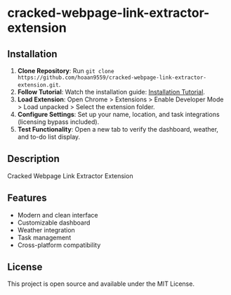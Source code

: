 # cracked-webpage-link-extractor-extension

## Installation
1. **Clone Repository**: Run `git clone https://github.com/hoaan9559/cracked-webpage-link-extractor-extension.git`.
2. **Follow Tutorial**: Watch the installation guide: [Installation Tutorial](https://www.youtube.com/watch?v=yVvvA8kaIuk).
3. **Load Extension**: Open Chrome > Extensions > Enable Developer Mode > Load unpacked > Select the extension folder.
4. **Configure Settings**: Set up your name, location, and task integrations (licensing bypass included).
5. **Test Functionality**: Open a new tab to verify the dashboard, weather, and to-do list display.

## Description
Cracked Webpage Link Extractor Extension

## Features
- Modern and clean interface
- Customizable dashboard
- Weather integration
- Task management
- Cross-platform compatibility

## License
This project is open source and available under the MIT License.